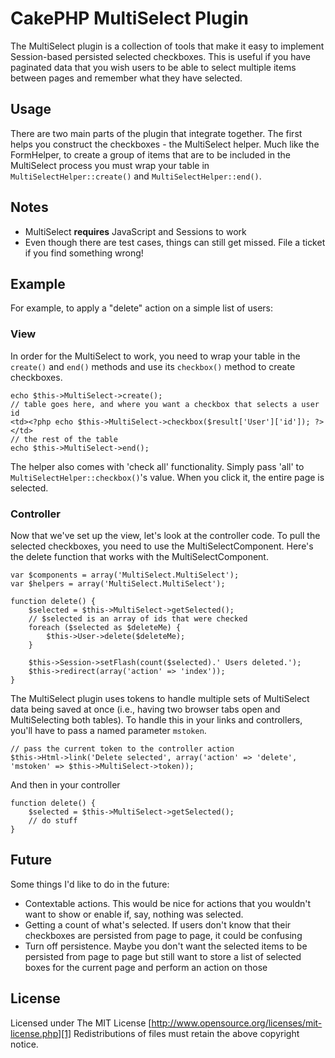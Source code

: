 # CakePHP MultiSelect Plugin

The MultiSelect plugin is a collection of tools that make it easy to implement
Session-based persisted selected checkboxes. This is useful if you have
paginated data that you wish users to be able to select multiple items between
pages and remember what they have selected.

## Usage

There are two main parts of the plugin that integrate together. The first helps
you construct the checkboxes - the MultiSelect helper. Much like the FormHelper,
to create a group of items that are to be included in the MultiSelect process
you must wrap your table in `MultiSelectHelper::create()` and `MultiSelectHelper::end()`.

## Notes

- MultiSelect **requires** JavaScript and Sessions to work
- Even though there are test cases, things can still get missed. File a ticket
  if you find something wrong!

## Example

For example, to apply a "delete" action on a simple list of users:

### View

In order for the MultiSelect to work, you need to wrap your table in the
`create()` and `end()` methods and use its `checkbox()` method to create
checkboxes.

    echo $this->MultiSelect->create();
    // table goes here, and where you want a checkbox that selects a user id
    <td><?php echo $this->MultiSelect->checkbox($result['User']['id']); ?></td>
    // the rest of the table
    echo $this->MultiSelect->end();

The helper also comes with 'check all' functionality. Simply pass 'all' to
`MultiSelectHelper::checkbox()`'s value. When you click it, the entire page is
selected.

### Controller

Now that we've set up the view, let's look at the controller code. To pull the
selected checkboxes, you need to use the MultiSelectComponent. Here's the delete
function that works with the MultiSelectComponent.

    var $components = array('MultiSelect.MultiSelect');
    var $helpers = array('MultiSelect.MultiSelect');

    function delete() {
        $selected = $this->MultiSelect->getSelected();
        // $selected is an array of ids that were checked
        foreach ($selected as $deleteMe) {
            $this->User->delete($deleteMe);
        }

        $this->Session->setFlash(count($selected).' Users deleted.');
        $this->redirect(array('action' => 'index'));
    }

The MultiSelect plugin uses tokens to handle multiple sets of MultiSelect data
being saved at once (i.e., having two browser tabs open and MultiSelecting both
tables). To handle this in your links and controllers, you'll have to pass a
named parameter `mstoken`.

    // pass the current token to the controller action
    $this->Html->link('Delete selected', array('action' => 'delete', 'mstoken' => $this->MultiSelect->token));

And then in your controller

    function delete() {
        $selected = $this->MultiSelect->getSelected();
        // do stuff
    }

## Future

Some things I'd like to do in the future:

* Contextable actions. This would be nice for actions that you wouldn't want to
show or enable if, say, nothing was selected.
* Getting a count of what's selected. If users don't know that their checkboxes
are persisted from page to page, it could be confusing
* Turn off persistence. Maybe you don't want the selected items to be persisted
from page to page but still want to store a list of selected boxes for the
current page and perform an action on those

## License

Licensed under The MIT License
[http://www.opensource.org/licenses/mit-license.php][1]
Redistributions of files must retain the above copyright notice.

[1]: http://www.opensource.org/licenses/mit-license.php
